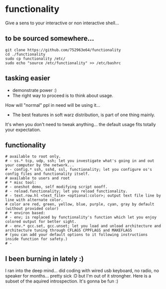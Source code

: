 # functionality
Give a sens to your interactive or non interactive shell...

## to be sourced somewhere...
```shell
git clone https://github.com/752963e64/functionality
cd ./functionality
sudo cp functionality /etc/
sudo echo "source /etc/functionality" >> /etc/bashrc
```

## tasking easier
- demonstrate power :)
- The right way to proceed is to think about usage.

How will "normal" ppl in need will be using it...
- The best features in soft warz distribution, is part of one thing mainly.

It's when you don't need to tweak anything... the default usage fits totally your expectation.


## functionality
```shell
# available to root only.
# - ss.* tcp, udp, ssh; let you investigate what's going in and out your computer by the network...
# - config.* ssh, sshd, ssl, functionality; let you configure os's config files and functionality itself.
# available to users and root
# * misc tool:
# - oneshot demo, self modifying script oooff.
# - reload.functionality; let you reload functionality.
# - text.row.hl <text_file> <optional:color>; output text file line by line with alternate color.
# color are red, green, yellow, blue, purple, cyan, gray by default (without provided color)
# * environ based:
# - env; is replaced by functionality's function which let you enjoy colored output for better sight.
# - env.* gcc.set, gcc.unset; let you load and unload architecture and architecture tuning through CFLAGS CPPFLAGS and MAKEFLAGS
# (you can add your default options to it following instructions inside function for safety.)
# - 
```

## I been burning in lately :)
I ran into the deep mind... did coding with wired usb keyboard, no radio, no speaker for months...
pretty sick :D but I'm out of it strongher. Here is a subset of the aquired introspection.
It's gonna be fun :)
